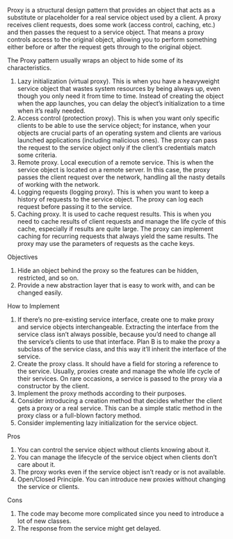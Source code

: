 Proxy is a structural design pattern that provides an object that acts as a substitute or placeholder for a real service object used by a client. A
proxy receives client requests, does some work (access control, caching, etc.) and then passes the request to a service object. That means a proxy
controls access to the original object, allowing you to perform something either before or after the request gets through to the original object.

The Proxy pattern usually wraps an object to hide some of its characteristics.

1. Lazy initialization (virtual proxy). This is when you have a heavyweight service object that wastes system resources by being always up, even though
   you only need it from time to time. Instead of creating the object when the app launches, you can delay the object’s initialization to a time when
   it’s really needed.
2. Access control (protection proxy). This is when you want only specific clients to be able to use the service object; for instance, when your objects
   are crucial parts of an operating system and clients are various launched applications (including malicious ones). The proxy can pass the request to
   the service object only if the client’s credentials match some criteria.
3. Remote proxy. Local execution of a remote service. This is when the service object is located on a remote server. In this case, the proxy passes the
   client request over the network, handling all the nasty details of working with the network.
4. Logging requests (logging proxy). This is when you want to keep a history of requests to the service object. The proxy can log each request before
   passing it to the service.
5. Caching proxy. It is used to cache request results. This is when you need to cache results of client requests and manage the life cycle of this
   cache, especially if results are quite large. The proxy can implement caching for recurring requests that always yield the same results. The proxy
   may use the parameters of requests as the cache keys.

Objectives

1. Hide an object behind the proxy so the features can be hidden, restricted, and so on.
2. Provide a new abstraction layer that is easy to work with, and can be changed easily.

How to Implement

1. If there’s no pre-existing service interface, create one to make proxy and service objects interchangeable. Extracting the interface from the service
   class isn’t always possible, because you’d need to change all the service’s clients to use that interface. Plan B is to make the proxy a subclass of
   the service class, and this way it’ll inherit the interface of the service.
2. Create the proxy class. It should have a field for storing a reference to the service. Usually, proxies create and manage the whole life cycle of
   their services. On rare occasions, a service is passed to the proxy via a constructor by the client.
3. Implement the proxy methods according to their purposes.
4. Consider introducing a creation method that decides whether the client gets a proxy or a real service. This can be a simple static method in the
   proxy class or a full-blown factory method.
5. Consider implementing lazy initialization for the service object.

Pros

1. You can control the service object without clients knowing about it.
2. You can manage the lifecycle of the service object when clients don’t care about it.
3. The proxy works even if the service object isn’t ready or is not available.
4. Open/Closed Principle. You can introduce new proxies without changing the service or clients.

Cons

1. The code may become more complicated since you need to introduce a lot of new classes.
2. The response from the service might get delayed.
